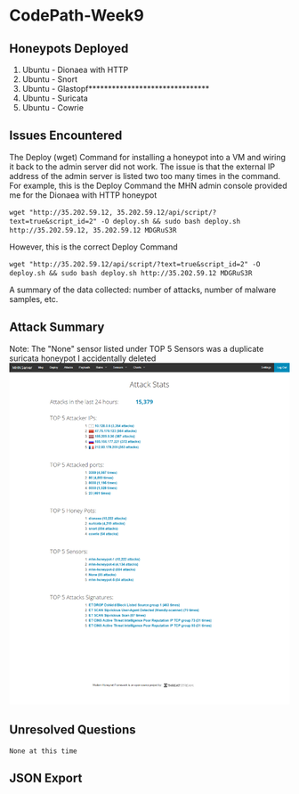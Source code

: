 # CodePath-Week9


## Honeypots Deployed
  1. Ubuntu - Dionaea with HTTP
  2. Ubuntu - Snort
  3. Ubuntu - Glastopf*******************************
  4. Ubuntu - Suricata
  5. Ubuntu - Cowrie
	
## Issues Encountered
The Deploy (wget) Command for installing a honeypot into a VM and wiring it back to the admin server did not work.
The issue is that the external IP address of the admin server is listed two too many times in the command. For
example, this is the Deploy Command the MHN admin console provided me for the Dionaea with HTTP honeypot
```
wget "http://35.202.59.12, 35.202.59.12/api/script/?text=true&script_id=2" -O deploy.sh && sudo bash deploy.sh http://35.202.59.12, 35.202.59.12 MDGRuS3R
```

However, this is the correct Deploy Command
```
wget "http://35.202.59.12/api/script/?text=true&script_id=2" -O deploy.sh && sudo bash deploy.sh http://35.202.59.12 MDGRuS3R
```
	

	
A summary of the data collected: number of attacks, number of malware samples, etc.
## Attack Summary
Note: The "None" sensor listed under TOP 5 Sensors was a duplicate suricata honeypot I accidentally deleted
![MHN Admin Console](/images/attackSummary.png)
	
	
## Unresolved Questions
	None at this time
	
## JSON Export
